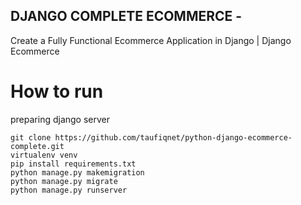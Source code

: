 
## DJANGO COMPLETE ECOMMERCE - 
Create a Fully Functional Ecommerce Application in Django | Django Ecommerce

# How to run
preparing django server
```
git clone https://github.com/taufiqnet/python-django-ecommerce-complete.git
virtualenv venv
pip install requirements.txt
python manage.py makemigration
python manage.py migrate
python manage.py runserver
```
